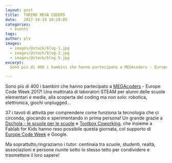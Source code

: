 ```yaml
---
layout: post
title:  TORINO MEGA CODERS
date:   2017-10-19 10:20:05
categories:
  - events
tags:
author: plv
images:
  - images/@stock/blog-1.jpg
  - images/@stock/blog-2.jpg
  - images/@stock/blog-5.jpg
excerpt:
  Sono più di 400 i bambini che hanno partecipato a MEGAcoders - Europe Code Week 2017! Una mattinata di laboratori STEAM per alunni delle scuole elementari e medie, alla scoperta del coding ma non solo:robotica, elettronica, giochi unplugged...

---
```


Sono più di 400 i bambini che hanno partecipato a [MEGAcoders](http://codeweektorino.eu) - Europe Code Week 2017! Una mattinata di laboratori STEAM per alunni delle scuole elementari e medie, alla scoperta del coding ma non solo: robotica, elettronica, giochi unplugged...

37 i tavoli di attività per comprendere come funziona la tecnologia che ci circonda, giocando e sperimentando in prima persona! Un grande grazie a [Dschola - le scuole per le scuole](http://www.associazionedschola.it) e [Toolbox Coworking](http://www.toolboxoffice.it), che insieme a Fablab for Kids hanno reso possibile questa giornata, col supporto di [Europe Code Week](http://www.codeweek.eu) e Google.

Ma soprattutto,ringraziamo i tutor: centinaia tra scuole, studenti, realtà, associazioni e persone riunite sotto lo stesso tetto per condividere e trasmettere il loro sapere!
